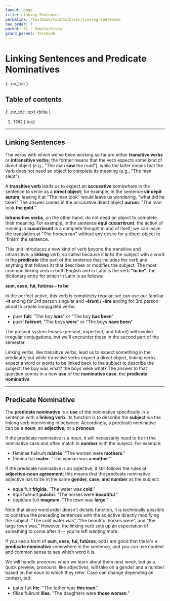 ```yaml
---
layout: page
title: Linking Sentences
permalink: /textbook/substantives/linking-sentences
nav_order: 7
parent: 01 - Substantives
grand_parent: Textbook
---
```


# Linking Sentences and Predicate Nominatives
{: .no_toc }

## Table of contents
{: .no_toc .text-delta }

1. TOC
{:toc}

***

## Linking Sentences

The verbs with which we've been working so far are either **transitive verbs** or **intransitive verbs**; the former means that the verb expects some kind of direct object (e.g., "The man **saw** the road"), while the latter means that the verb does not need an object to complete its meaning (e.g., "The man slept").

A **transitive verb** leads us to expect an **accusative** somewhere in the sentence to serve as a **direct object**; for example, in the sentence **vir cēpit aurum**, leaving it at "The man took" would leave us wondering, "what did he take?" The answer comes in the accusative direct object **aurum**: "The man took **the gold**." 
 
**Intransitive verbs**, on the other hand, do not need an object to complete their meaning. For example, in the sentence **equī cucurrērunt**, the action of running in **cucurrērunt** is a complete thought in and of itself; we can leave the translation at "The horses ran" without any desire for a direct object to 'finish' the sentence.

This unit introduces a new kind of verb beyond the transitive and intransitive: a **linking** verb, so called because it *links* the subject with a word in the **predicate** (the part of the sentence that includes the verb and anything that follows it) that describes or modifies the subject. The most common linking verb in both English and in Latin is the verb **"to be"**, the dictionary entry for which in Latin is as follows:

**sum, esse, fuī, futūrus - to be**

In the perfect active, this verb is completely regular: we can use our familiar **-it** ending for 3rd person singular and **-ērunt / -ēre** ending for 3rd person plural to create conjugated verbs:

* puer **fuit**: "The boy **was**" or "The boy **has been**"
* puerī **fuērunt**: "The boys **were**" or "The boys **have been**"

The present system tenses (present, imperfect, and future) will involve irregular conjugations, but we'll encounter those in the second part of the semester.

Linking verbs, like transitive verbs, lead us to expect something in the predicate, but while transitive verbs expect a direct object, linking verbs expect a word or words to be linked back to the subject to describe the subject: the boy was what? the boys were what? The answer to that question comes in a new **use** of the **nominative case**: the **predicate nominative**.

***

## Predicate Nominative

The **predicate nominative** is a **use** of the nominative specifically in a sentence with a **linking verb**. Its function is to describe the **subject** via the linking verb intervening in between. Accordingly, a predicate nominative can be a **noun**, an **adjective**, or a **pronoun**.

If the predicate nominative is a noun, it will necessarily need to be in the nominative case and often match in **number** with the subject. For example:

* fēminae fuērunt **mātrēs**. "The women were **mothers**."
* fēmina fuit **mater**. "The woman was **a mother**."

If the predicate nominative is an adjective, it still follows the rules of **adjective-noun agreement**; this means that the predicate nominative adjective has to be in the same **gender, case, and number** as the subject:

* aqua fuit **frigida**. "The water was **cold**."
* equī fuērunt **pulchrī**. "The horses were **beautiful**."
* oppidum fuit **magnum**. "The town was **large**."

Note that since word order doesn't dictate function, it *is* technically possible to construe the preceding sentences with the adjective directly modifying the subject: "The cold water was", "the beautiful horses were", and "the large town was." However, the linking verb sets up an expectation of something to come after it -- you're left wanting more. 

If you see a form of **sum, esse, fuī, futūrus**, odds are good that there's a **predicate nominative** somewhere in the sentence, and you can use context and common sense to see which word it is.

We will handle pronouns when we learn about them next week, but as a quick preview, pronouns, like adjectives, will take on a gender and a number based on the noun to which they refer. Case can change depending on context, but 

* pater fuit **hic**. "The father was **this man**."
* fīliae fuērunt **illae**. "The daughters were **those women**."